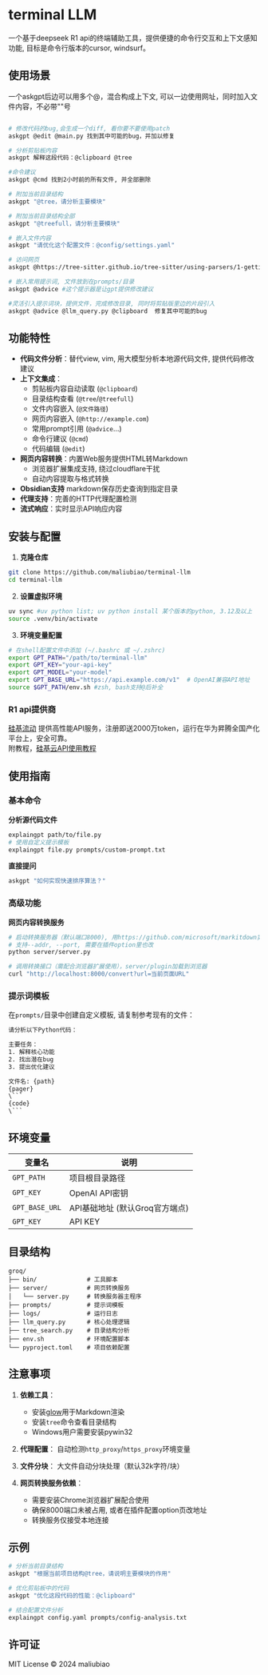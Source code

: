 
# terminal LLM

一个基于deepseek R1 api的终端辅助工具，提供便捷的命令行交互和上下文感知功能, 目标是命令行版本的cursor, windsurf。

## 使用场景
一个askgpt后边可以用多个@，混合构成上下文, 可以一边使用网址，同时加入文件内容，不必带""号    
```bash

# 修改代码的bug,会生成一个diff, 看你要不要使用patch
askgpt @edit @main.py 找到其中可能的bug，并加以修复

# 分析剪贴板内容
askgpt 解释这段代码：@clipboard @tree

#命令建议
askgpt @cmd 找到2小时前的所有文件, 并全部删除

# 附加当前目录结构
askgpt "@tree，请分析主要模块"

# 附加当前目录结构全部
askgpt "@treefull，请分析主要模块"

# 嵌入文件内容
askgpt "请优化这个配置文件：@config/settings.yaml"

# 访问网页
askgpt @https://tree-sitter.github.io/tree-sitter/using-parsers/1-getting-started.html 归纳这个文档

# 嵌入常用提示词, 文件放到在prompts/目录
askgpt @advice #这个提示器是让gpt提供修改建议

#灵活引入提示词块，提供文件，完成修改目录, 同时将剪贴版里边的片段引入   
askgpt @advice @llm_query.py @clipboard  修复其中可能的bug   
```

## 功能特性

- **代码文件分析**：替代view, vim, 用大模型分析本地源代码文件, 提供代码修改建议    
- **上下文集成**：
  - 剪贴板内容自动读取 (`@clipboard`)
  - 目录结构查看 (`@tree`/`@treefull`)
  - 文件内容嵌入 (`@文件路径`)
  - 网页内容嵌入 (`@http://example.com`)
  - 常用prompt引用 (`@advice`...)
  - 命令行建议 (`@cmd`)
  - 代码编辑 (`@edit`)
- **网页内容转换**：内置Web服务提供HTML转Markdown
  - 浏览器扩展集成支持, 绕过cloudflare干扰
  - 自动内容提取与格式转换
- **Obsidian支持** markdown保存历史查询到指定目录
- **代理支持**：完善的HTTP代理配置检测
- **流式响应**：实时显示API响应内容

## 安装与配置

1. **克隆仓库**
```bash
git clone https://github.com/maliubiao/terminal-llm
cd terminal-llm
```

2. **设置虚拟环境**
```bash
uv sync #uv python list; uv python install 某个版本的python, 3.12及以上
source .venv/bin/activate
```

3. **环境变量配置**
```bash
# 在shell配置文件中添加 (~/.bashrc 或 ~/.zshrc)
export GPT_PATH="/path/to/terminal-llm"
export GPT_KEY="your-api-key"
export GPT_MODEL="your-model"
export GPT_BASE_URL="https://api.example.com/v1"  # OpenAI兼容API地址
source $GPT_PATH/env.sh #zsh, bash支持@后补全
```

### R1 api提供商
[硅基流动](https://cloud.siliconflow.cn/i/BofVjNGq) 提供高性能API服务，注册即送2000万token，运行在华为昇腾全国产化平台上，安全可靠。  
附教程，[硅基云API使用教程](https://docs.siliconflow.cn/usercases/use-siliconcloud-in-chatbox)  


## 使用指南

### 基本命令

**分析源代码文件**
```bash
explaingpt path/to/file.py
# 使用自定义提示模板
explaingpt file.py prompts/custom-prompt.txt
```

**直接提问**
```bash
askgpt "如何实现快速排序算法？"
```

### 高级功能

**网页内容转换服务**
```bash
# 启动转换服务器（默认端口8000), 用https://github.com/microsoft/markitdown实现
# 支持--addr, --port, 需要在插件option里也改
python server/server.py

# 调用转换接口（需配合浏览器扩展使用），server/plugin加载到浏览器
curl "http://localhost:8000/convert?url=当前页面URL"
```


### 提示词模板

在`prompts/`目录中创建自定义模板, 请复制参考现有的文件：
```txt
请分析以下Python代码：

主要任务：
1. 解释核心功能
2. 找出潜在bug
3. 提出优化建议

文件名: {path}
{pager}
\```
{code}
\```
```

## 环境变量

| 变量名         | 说明                          |
|---------------|-----------------------------|
| `GPT_PATH`    | 项目根目录路径                   |
| `GPT_KEY`     | OpenAI API密钥          |
| `GPT_BASE_URL`| API基础地址 (默认Groq官方端点)   |
| `GPT_KEY`     | API KEY    |

## 目录结构

```
groq/
├── bin/              # 工具脚本
├── server/           # 网页转换服务
│   └── server.py     # 转换服务器主程序
├── prompts/          # 提示词模板
├── logs/             # 运行日志
├── llm_query.py      # 核心处理逻辑
├── tree_search.py    # 目录结构分析
├── env.sh            # 环境配置脚本
└── pyproject.toml    # 项目依赖配置
```


## 注意事项

1. **依赖工具**：
   - 安装[glow](https://github.com/charmbracelet/glow)用于Markdown渲染
   - 安装`tree`命令查看目录结构
   - Windows用户需要安装pywin32

2. **代理配置**：
   自动检测`http_proxy`/`https_proxy`环境变量

3. **文件分块**：
   大文件自动分块处理（默认32k字符/块）

4. **网页转换服务依赖**：
   - 需要安装Chrome浏览器扩展配合使用
   - 确保8000端口未被占用, 或者在插件配置option页改地址
   - 转换服务仅接受本地连接

## 示例

```bash
# 分析当前目录结构
askgpt "根据当前项目结构@tree，请说明主要模块的作用"

# 优化剪贴板中的代码
askgpt "优化这段代码的性能：@clipboard"

# 结合配置文件分析
explaingpt config.yaml prompts/config-analysis.txt
```

## 许可证

MIT License © 2024 maliubiao


